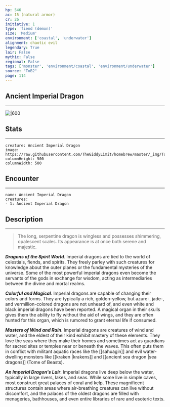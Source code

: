 ```yaml
---
hp: 546
ac: 15 (natural armor)
cr: 26
initiative: 1
type: 'fiend (demon)'    
size: 'Medium'
environment: ['coastal', 'underwater']
alignment: chaotic evil
legendary: True
lair: False
mythic: False
regional: False
tags: ['monster', 'environment/coastal', 'environment/underwater']
source: "ToB2"
page: 114
---
```


## Ancient Imperial Dragon
---

![|600](https://raw.githubusercontent.com/TheGiddyLimit/homebrew/master/_img/ToB2/creature/Ancient%20Imperial%20Dragon.webp)

## Stats
---

```statblock
creature: Ancient Imperial Dragon
image: https://raw.githubusercontent.com/TheGiddyLimit/homebrew/master/_img/ToB2/creature/token/Ancient%20Imperial%20Dragon%20%28Token%29.png
columnHeight: 500
columnWidth: 500
```

## Encounter
---

```encounter-table
name: Ancient Imperial Dragon
creatures:
- 1: Ancient Imperial Dragon
```

## Description
---
>The long, serpentine dragon is wingless and possesses shimmering, opalescent scales. Its appearance is at once both serene and majestic.

**_Dragons of the Spirit World_**. Imperial dragons are tied to the world of celestials, fiends, and spirits. They freely parley with such creatures for knowledge about the outer planes or the fundamental mysteries of the universe. Some of the most powerful imperial dragons even become the servants of the gods in exchange for wisdom, acting as intermediaries between the divine and mortal realms.

**_Colorful and Magical_**. Imperial dragons are capable of changing their colors and forms. They are typically a rich, golden-yellow, but azure-, jade-, and vermillion-colored dragons are not unheard of, and even white and black imperial dragons have been reported. A magical organ in their skulls gives them the ability to fly without the aid of wings, and they are often hunted for this organ, which is rumored to grant eternal life if consumed.

**_Masters of Wind and Rain_**. Imperial dragons are creatures of wind and water, and the eldest of their kind exhibit mastery of these elements. They love the seas where they make their homes and sometimes act as guardians for sacred sites or temples near or beneath the waves. This often puts them in conflict with militant aquatic races like the [[sahuagin]] and evil water-dwelling monsters like [[kraken \|krakens]] and [[ancient sea dragon \|sea dragons]] (Tome of Beasts).


**_An Imperial Dragon's Lair_**. Imperial dragons live deep below the water, typically in large rivers, lakes, and seas. While some live in simple caves, most construct great palaces of coral and kelp. These magnificent structures contain areas where air-breathing creatures can live without discomfort, and the palaces of the oldest dragons are filled with menageries, bathhouses, and even entire libraries of rare and esoteric texts.




